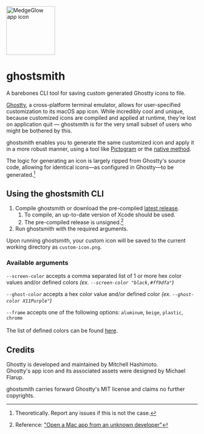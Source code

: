 <img height="128" alt="MedgeGlow app icon" src="https://github.com/user-attachments/assets/d7812578-1e72-4320-9087-bd6662eabf35">

# ghostsmith

A barebones CLI tool for saving custom generated Ghostty icons to file.

[Ghostty](https://ghostty.org), a cross-platform terminal emulator, allows for user-specified customization to its macOS app icon. While incredibly cool and unique, because customized icons are compiled and applied at runtime, they're lost on application quit — ghostsmith is for the very small subset of users who might be bothered by this.

ghostsmith enables you to generate the same customized icon and apply it in a more robust manner, using a tool like [Pictogram](https://pictogramapp.com) or the [native method](https://9to5mac.com/2021/11/08/change-mac-icons/).

The logic for generating an icon is largely ripped from Ghostty's source code, allowing for identical icons—as configured in Ghostty—to be generated.[^1]

[^1]: Theoretically. Report any issues if this is not the case.

## Using the ghostsmith CLI

1. Compile ghostsmith or download the pre-compiled [latest release](https://github.com/vandorsx/ghostsmith/releases/latest).
   1. To compile, an up-to-date version of Xcode should be used.
   2. The pre-compiled release is unsigned.[^2]
2. Run ghostsmith with the required arguments.

Upon running ghostsmith, your custom icon will be saved to the current working directory as `custom-icon.png`.

[^2]: Reference: ["Open a Mac app from an unknown developer"](https://support.apple.com/guide/mac-help/open-a-mac-app-from-an-unknown-developer-mh40616/mac)

### Available arguments

`--screen-color` accepts a comma separated list of 1 or more hex color values and/or defined colors
*(ex. `--screen-color "black,#ff9dfa"`)*

`--ghost-color` accepts a hex color value and/or defined color
*(ex. `--ghost-color X11Purple"`)*

`--frame` accepts one of the following options: `aluminum`, `beige`, `plastic`, `chrome`
\
\
The list of defined colors can be found [here](https://github.com/vandorsx/ghostsmith/blob/main/src/assets/rgb.txt).

## Credits

Ghostty is developed and maintained by Mitchell Hashimoto.\
Ghostty's app icon and its associated assets were designed by Michael Flarup.

ghostsmith carries forward Ghostty's MIT license and claims no further copyrights.
